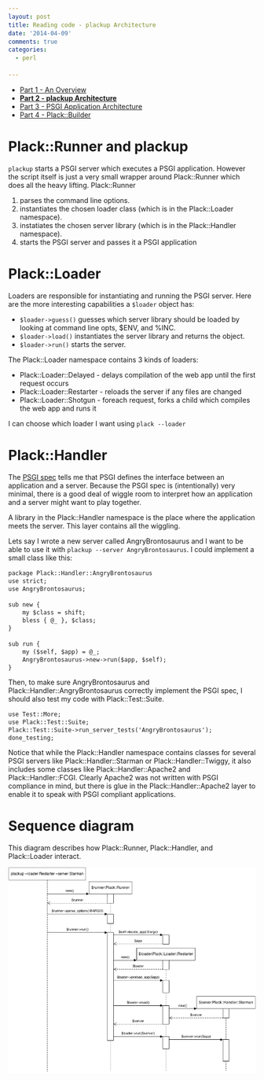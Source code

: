 ```yaml
---
layout: post
title: Reading code - plackup Architecture
date: '2014-04-09'
comments: true
categories:
  - perl

---
```


  * [Part 1 - An Overview](/2014/04/08/read-plack-1)
  * [**Part 2 - plackup Architecture**](/2014/04/09/read-plack-2)
  * [Part 3 - PSGI Application Architecture](/2014/04/11/read-plack-3)
  * [Part 4 - Plack::Builder](/2014/04/12/read-plack-4)

# Plack::Runner and plackup

`plackup` starts a PSGI server which executes a PSGI application.  However
the script itself is just a very small wrapper around Plack::Runner which does
all the heavy lifting.  Plack::Runner

  1. parses the command line options.
  2. instantiates the chosen loader class (which is in the Plack::Loader namespace).
  3. instatiates the chosen server library (which is in the Plack::Handler namespace).
  4. starts the PSGI server and passes it a PSGI application

# Plack::Loader

Loaders are responsible for instantiating and running the PSGI server.  Here are
the more interesting capabilities a `$loader` object has:

  * `$loader->guess()` guesses which server library should be loaded by looking at command line opts, $ENV, and %INC.
  * `$loader->load()` instantiates the server library and returns the object.
  * `$loader->run()` starts the server.

The Plack::Loader namespace contains 3 kinds of loaders:

  * Plack::Loader::Delayed - delays compilation of the web app until the first request occurs
  * Plack::Loader::Restarter - reloads the server if any files are changed
  * Plack::Loader::Shotgun - foreach request, forks a child which compiles the web app and runs it

I can choose which loader I want using `plack --loader`

# Plack::Handler

The [PSGI spec](https://metacpan.org/pod/distribution/PSGI/PSGI.pod)
tells me that PSGI defines the interface between an application and a server.
Because the PSGI spec is (intentionally) very minimal, there is a good deal of
wiggle room to interpret how an application and a server might want to play
together.

A library in the Plack::Handler namespace is the place where the application
meets the server.  This layer contains all the wiggling.

Lets say I wrote a new server called AngryBrontosaurus and I want to be able to
use it with `plackup --server AngryBrontosaurus`.  I could implement a small
class like this:

    package Plack::Handler::AngryBrontosaurus
    use strict;
    use AngryBrontosaurus;

    sub new {
        my $class = shift;
        bless { @_ }, $class;
    }

    sub run {
        my ($self, $app) = @_; 
        AngryBrontosaurus->new->run($app, $self);
    }

Then, to make sure AngryBrontosaurus and Plack::Handler::AngryBrontosaurus
correctly implement the PSGI spec, I should also test my code with
Plack::Test::Suite.

    use Test::More;
    use Plack::Test::Suite;
    Plack::Test::Suite->run_server_tests('AngryBrontosaurus');
    done_testing;

Notice that while the Plack::Handler namespace contains classes for several
PSGI servers like Plack::Handler::Starman or Plack::Handler::Twiggy, it also
includes some classes like Plack::Handler::Apache2 and Plack::Handler::FCGI.
Clearly Apache2 was not written with PSGI compliance in mind, but there is glue
in the Plack::Handler::Apache2 layer to enable it to speak with PSGI compliant
applications.


# Sequence diagram

This diagram describes how Plack::Runner, Plack::Handler, and Plack::Loader
interact.

![x](/images/for-posts/2014-04-01-plack.png)

